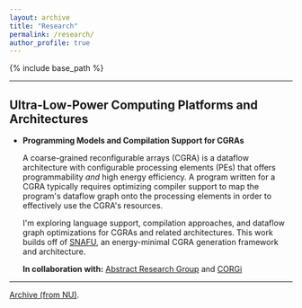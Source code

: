 ```yaml
---
layout: archive
title: "Research"
permalink: /research/
author_profile: true
---
```


{% include base_path %}

---

## Ultra-Low-Power Computing Platforms and Architectures 

- **Programming Models and Compilation Support for CGRAs**

  A coarse-grained reconfigurable arrays (CGRA) is a dataflow architecture
  with configurable processing elements (PEs) that offers programmability 
  <em>and</em> high energy efficiency. A program written for a CGRA typically
  requires optimizing compiler support to map the program's dataflow graph
  onto the processing elements in order to effectively use the CGRA's resources.

  I'm exploring language support, compilation approaches, and dataflow graph 
  optimizations for CGRAs and related architectures. This work builds off of
  [SNAFU](https://g-ram.github.io/files/snafu_isca_2021.pdf), an energy-minimal 
  CGRA generation framework and architecture.

  **In collaboration with:** [Abstract Research Group](http://abstract.ece.cmu.edu/) 
  and [CORGi](https://cmu-corgi.github.io/)

---

[Archive (from NU)](https://souradipghosh.com/archive-research-nu/).
